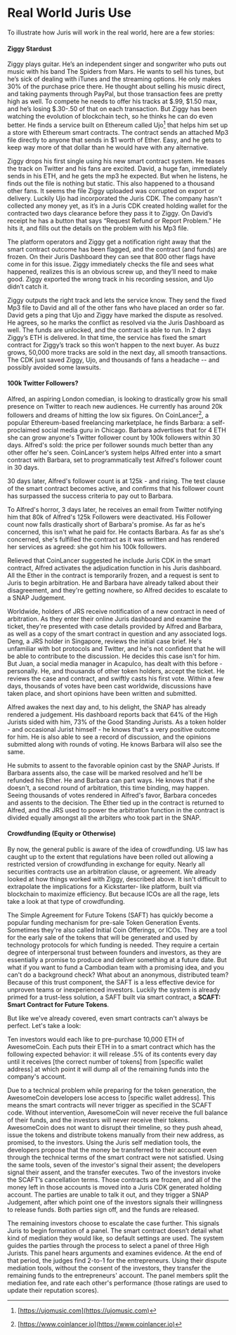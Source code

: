 # Real World Juris Use

To illustrate how Juris will work in the real world, here are a few stories:

#### Ziggy Stardust

Ziggy plays guitar. He’s an independent singer and songwriter who puts out music with his band The Spiders from Mars. He wants to sell his tunes, but he’s sick of dealing with iTunes and the streaming options. He only makes 30% of the purchase price there. He thought about selling his music direct, and taking payments through PayPal, but those transaction fees are pretty high as well. To compete he needs to offer his tracks at $.99, $1.50 max, and he’s losing $.30-.50 of that on each transaction. But Ziggy has been watching the evolution of blockchain tech, so he thinks he can do even better. He finds a service built on Ethereum called Ujo[^10] that helps him set up a store with Ethereum smart contracts. The contract sends an attached Mp3 file directly to anyone that sends in $1 worth of Ether. Easy, and he gets to keep way more of that dollar than he would have with any alternative.

Ziggy drops his first single using his new smart contract system. He teases the track on Twitter and his fans are excited. David, a huge fan, immediately sends in his ETH, and he gets the mp3 he expected. But when he listens, he finds out the file is nothing but static. This also happened to a thousand other fans. It seems the file Ziggy uploaded was corrupted on export or delivery. Luckily Ujo had incorporated the Juris CDK. The company hasn't collected any money yet, as it’s in a Juris CDK created holding wallet for the contracted two days clearance before they pass it to Ziggy. On David’s receipt he has a button that says “Request Refund or Report Problem.” He hits it, and fills out the details on the problem with his Mp3 file.

The platform operators and Ziggy get a notification right away that the smart contract outcome has been flagged, and the contract \(and funds\) are frozen. On their Juris Dashboard they can see that 800 other flags have come in for this issue. Ziggy immediately checks the file and sees what happened, realizes this is an obvious screw up, and they’ll need to make good. Ziggy exported the wrong track in his recording session, and Ujo didn’t catch it.

Ziggy outputs the right track and lets the service know. They send the fixed Mp3 file to David and all of the other fans who have placed an order so far. David gets a ping that Ujo and Ziggy have marked the dispute as resolved. He agrees, so he marks the conflict as resolved via the Juris Dashboard as well. The funds are unlocked, and the contract is able to run. In 2 days Ziggy’s ETH is delivered. In that time, the service has fixed the smart contract for Ziggy’s track so this won’t happen to the next buyer. As buzz grows, 50,000 more tracks are sold in the next day, all smooth transactions. The CDK just saved Ziggy, Ujo, and thousands of fans a headache -- and possibly avoided some lawsuits.

#### 100k Twitter Followers?

Alfred, an aspiring London comedian, is looking to drastically grow his small presence on Twitter to reach new audiences. He currently has around 20k followers and dreams of hitting the low six figures. On CoinLancer[^11], a popular Ethereum-based freelancing marketplace, he finds Barbara: a self-proclaimed social media guru in Chicago. Barbara advertises that for 4 ETH she can grow anyone's Twitter follower count by 100k followers within 30 days. Alfred's sold: the price per follower sounds much better than any other offer he's seen. CoinLancer’s system helps Alfred enter into a smart contract with Barbara, set to programmatically test Alfred's follower count in 30 days.

30 days later, Alfred's follower count is at 125k - and rising. The test clause of the smart contract becomes active, and confirms that his follower count has surpassed the success criteria to pay out to Barbara.

To Alfred's horror, 3 days later, he receives an email from Twitter notifying him that 80k of Alfred's 125k Followers were deactivated. His Follower count now falls drastically short of Barbara's promise. As far as he's concerned, this isn't what he paid for. He contacts Barbara. As far as she's concerned, she's fulfilled the contract as it was written and has rendered her services as agreed: she got him his 100k followers.

Relieved that CoinLancer suggested he include Juris CDK in the smart contract, Alfred activates the adjudication function in his Juris dashboard. All the Ether in the contract is temporarily frozen, and a request is sent to Juris to begin arbitration. He and Barbara have already talked about their disagreement, and they're getting nowhere, so Alfred decides to escalate to a SNAP Judgement.

Worldwide, holders of JRS receive notification of a new contract in need of arbitration. As they enter their online Juris dashboard and examine the ticket, they're presented with case details provided by Alfred and Barbara, as well as a copy of the smart contract in question and any associated logs. Deng, a JRS holder in Singapore, reviews the initial case brief. He's unfamiliar with bot protocols and Twitter, and he's not confident that he will be able to contribute to the discussion. He decides this case isn't for him. But Juan, a social media manager in Acapulco, has dealt with this before - personally. He, and thousands of other token holders, accept the ticket. He reviews the case and contract, and swiftly casts his first vote. Within a few days, thousands of votes have been cast worldwide, discussions have taken place, and short opinions have been written and submitted.

Alfred awakes the next day and, to his delight, the SNAP has already rendered a judgement. His dashboard reports back that 64% of the High Jurists sided with him, 73% of the Good Standing Jurists. As a token holder - and occasional Jurist himself - he knows that's a very positive outcome for him. He is also able to see a record of discussion, and the opinions submitted along with rounds of voting. He knows Barbara will also see the same.

He submits to assent to the favorable opinion cast by the SNAP Jurists. If Barbara assents also, the case will be marked resolved and he'll be refunded his Ether. He and Barbara can part ways. He knows that if she doesn't, a second round of arbitration, this time binding, may happen. Seeing thousands of votes rendered in Alfred's favor, Barbara concedes and assents to the decision. The Ether tied up in the contract is returned to Alfred, and the JRS used to power the arbitration function in the contract is divided equally amongst all the arbiters who took part in the SNAP.

#### Crowdfunding \(Equity or Otherwise\)

By now, the general public is aware of the idea of crowdfunding. US law has caught up to the extent that regulations have been rolled out allowing a restricted version of crowdfunding in exchange for equity. Nearly all securities contracts use an arbitration clause, or agreement. We already looked at how things worked with Ziggy, described above. It isn't difficult to extrapolate the implications for a Kickstarter- like platform, built via blockchain to maximize efficiency. But because ICOs are all the rage, lets take a look at that type of crowdfunding.

The Simple Agreement for Future Tokens \(SAFT\) has quickly become a popular funding mechanism for pre-sale Token Generation Events. Sometimes they're also called Initial Coin Offerings, or ICOs. They are a tool for the early sale of the tokens that will be generated and used by technology protocols for which funding is needed. They require a certain degree of interpersonal trust between founders and investors, as they are essentially a promise to produce and deliver something at a future date. But what if you want to fund a Cambodian team with a promising idea, and you can't do a background check? What about an anonymous, distributed team? Because of this trust component, the SAFT is a less effective device for unproven teams or inexperienced investors. Luckily the system is already primed for a trust-less solution, a SAFT built via smart contract, a **SCAFT: Smart Contract for Future Tokens**.

But like we've already covered, even smart contracts can't always be perfect. Let's take a look:

Ten investors would each like to pre-purchase 10,000 ETH of AwesomeCoin. Each puts their ETH in to a smart contract which has the following expected behavior: it will release .5% of its contents every day until it receives \[the correct number of tokens\] from \[specific wallet address\] at which point it will dump all of the remaining funds into the company's account.

Due to a technical problem while preparing for the token generation, the AwesomeCoin developers lose access to \[specific wallet address\]. This means the smart contracts will never trigger as specified in the SCAFT code. Without intervention, AwesomeCoin will never receive the full balance of their funds, and the investors will never receive their tokens. AwesomeCoin does not want to disrupt their timeline, so they push ahead, issue the tokens and distribute tokens manually from their new address, as promised, to the investors. Using the Juris self mediation tools, the developers propose that the money be transferred to their account even through the technical terms of the smart contract were not satisfied. Using the same tools, seven of the investor's signal their assent; the developers signal their assent, and the transfer executes. Two of the investors invoke the SCAFT’s cancellation terms. Those contracts are frozen, and all of the money left in those accounts is moved into a Juris CDK generated holding account. The parties are unable to talk it out, and they trigger a SNAP Judgement, after which point one of the investors signals their willingness to release funds. Both parties sign off, and the funds are released.

The remaining investors choose to escalate the case further. This signals Juris to begin formation of a panel. The smart contract doesn’t detail what kind of mediation they would like, so default settings are used. The system guides the parties through the process to select a panel of three High Jurists. This panel hears arguments and examines evidence. At the end of that period, the judges find 2-to-1 for the entrepreneurs. Using their dispute mediation tools, without the consent of the investors, they transfer the remaining funds to the entrepreneurs' account. The panel members split the mediation fee, and rate each other's performance \(those ratings are used to update their reputation scores\).

[^10]: [https://ujomusic.com](https://ujomusic.com)
[^11]: [https://www.coinlancer.io](https://www.coinlancer.io)